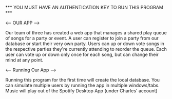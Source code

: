 *** YOU MUST HAVE AN AUTHENTICATION KEY TO RUN THIS PROGRAM ***


<-- OUR APP -->

Our team of three has created a web app that manages a shared play queue of songs for a party or event. A user can register to join a party from our database or start their very own party. Users can up or down vote songs in the respective parties they're currently attending to reorder the queue. Each user can vote up or down only once for each song, but can change their mind at any point. 

<-- Running Our App -->

Running this program for the first time will create the local database.
You can simulate multiple users by running the app in multiple windows/tabs.
Music will play out of the Spotify Desktop App (under Charles' account)